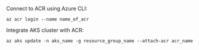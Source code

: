 Connect to ACR using Azure CLI:

`az acr login --name name_of_acr`

Integrate AKS cluster with ACR:

`az aks update -n aks_name -g resource_group_name --attach-acr acr_name`